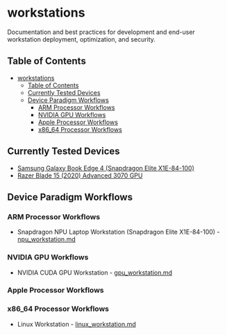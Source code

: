 # workstations
Documentation and best practices for development and end-user workstation deployment, optimization, and security.

## Table of Contents
- [workstations](#workstations)
  - [Table of Contents](#table-of-contents)
  - [Currently Tested Devices](#currently-tested-devices)
  - [Device Paradigm Workflows](#device-paradigm-workflows)
    - [ARM Processor Workflows](#arm-processor-workflows)
    - [NVIDIA GPU Workflows](#nvidia-gpu-workflows)
    - [Apple Processor Workflows](#apple-processor-workflows)
    - [x86\_64 Processor Workflows](#x86_64-processor-workflows)

## Currently Tested Devices

- [Samsung Galaxy Book Edge 4 (Snapdragon Elite X1E-84-100)](https://www.samsung.com/us/computing/galaxy-books/galaxy-book4-edge/)
- [Razer Blade 15 (2020) Advanced 3070 GPU](https://mysupport.razer.com/app/answers/detail/a_id/3618/kw/Blade%2015%202020)

## Device Paradigm Workflows

### ARM Processor Workflows

- Snapdragon NPU Laptop Workstation (Snapdragon Elite X1E-84-100) - [npu_workstation.md](npu_workstation.md)

### NVIDIA GPU Workflows

- NVIDIA CUDA GPU Workstation - [gpu_workstation.md](gpu_workstation.md)

### Apple Processor Workflows

### x86_64 Processor Workflows

- Linux Workstation - [linux_workstation.md](linux_workstation.md)
